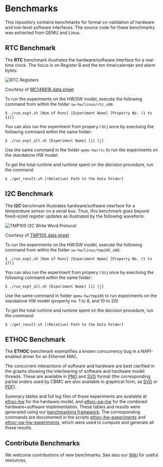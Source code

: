 # Benchmarks

This repository contains benchmarks for formal co-validation of hardware and
low-level software interfaces. The source code for these benchmarks was
extracted from QEMU and Linux.

## RTC Benchmark

The __RTC__ benchmark illustrates the hardware/software interface for a
real-time clock. The focus is on Register B and the ten time/calendar and alarm
bytes:

![RTC Registers][rtc-registers]

Courtesy of [MC146818 data sheet][rtc-datasheet]

To run the experiments on the HW/SW model, execute the following command from
within the folder `sw-hw/linux/rtc_x86`: 

    $ ./run_expt.sh [Num of Runs] [Experiment Name] [Property No. (1 to 11)]

You can also run the experiment from propery i to j once by exectuing the 
following command within the same folder:

    $ ./run_expt_all.sh [Experiment Name] [i] [j] 

Use the same command in the folder `qemu-hw/rtc` to run the experiments on the
standalone HW model.

To get the total runtime and runtime spent on the decision procedure, run
the command:

    $ ./get_result.sh [(Relative) Path to the Data Folder]

## I2C Benchmark

The __I2C__ benchmark illustrates hardware/software interface for a temperature
sensor on a serial bus. Thus, this benchmark goes beyond fixed-sized register
updates as illustrated by the following waveform:

![TMP105 I2C Write Word Protocol][tmp105-i2c-word-write]

Courtesy of [TMP105 data sheet][tmp105-datasheet]

To run the experiments on the HW/SW model, execute the following command
from within the folder `sw-hw/linux/tmp105_x86`:

    $ ./run_expt.sh [Num of Runs] [Experiment Name] [Property No. (1 to 17)]

You can also run the experiment from propery i to j once by exectuing the 
following command within the same folder:

    $ ./run_expt_all.sh [Experiment Name] [i] [j]

Use the same command in folder `qemu-hw/tmp105` to run experiments on the
standalone HW model (property no. 1 to 8, and 10 to 20).

To get the total runtime and runtime spent on the decision procedure, run
the command:

    $ ./get_result.sh [(Relative) Path to the Data Folder]

## ETHOC Benchmark

The __ETHOC__ benchmark exemplifies a known concurrency bug in a NAPI-enabled
driver for an Ethernet MAC.

The concurrent interactions of software and hardware are best clarified in the
graphs showing the interleaving of software and hardware model threads. These
are available in [PNG][ethoc-prop5-msc-png] and [SVG][ethoc-prop5-msc-svg]
format (the corresponding partial orders used by CBMC are also available in
graphical form, as [SVG][ethoc-prop5-rel-svg] or [PDF][ethoc-prop5-rel-pdf]).

Summary tables and full log files of these experiments are available at
[ethoc-hw] for the hardware model, and [ethoc-sw-hw] for the combined
hardware+software implementation. These tables and results were generated using
our [benchmarking framework][cpbm]. The corresponding commands are documented in
the scripts [ethoc-hw-experiments] and [ethoc-sw-hw-experiments], which were
used to compute and generate all these results.

## Contribute Benchmarks

We welcome contributions of new benchmarks. See also our [Wiki][wiki] for
useful resources.

[rtc-registers]: https://raw.github.com/ahorn/benchmarks/master/doc/rtc/rtc_registers.jpg
[rtc-datasheet]: http://www.freescale.com/files/microcontrollers/doc/data_sheet/MC146818.pdf
[tmp105-datasheet]: http://www.ti.com/lit/ds/symlink/tmp105.pdf
[tmp105-i2c-word-write]: https://raw.github.com/ahorn/benchmarks/master/doc/i2c/tmp105-i2c-word-write.jpg
[ethoc-hw]: http://htmlpreview.github.com/?https://github.com/ahorn/benchmarks/master/doc/ethoc/ethoc-hw.web/index.html
[ethoc-sw-hw]: http://htmlpreview.github.com/?https://github.com/ahorn/benchmarks/master/doc/ethoc/ethoc-sw-hw.web/index.html
[ethoc-hw-experiments]: https://github.com/ahorn/benchmarks/blob/master/qemu-hw/ethoc/experiments.sh
[ethoc-sw-hw-experiments]: https://github.com/ahorn/benchmarks/blob/master/sw-hw/linux/ethoc/experiments.sh
[ethoc-prop5-msc-png]: https://raw.github.com/ahorn/benchmarks/master/doc/ethoc/prop5.png
[ethoc-prop5-msc-svg]: http://htmlpreview.github.com/?https://raw.github.com/ahorn/benchmarks/master/doc/ethoc/prop5.svg
[ethoc-prop5-rel-svg]: http://htmlpreview.github.com/?https://raw.github.com/ahorn/benchmarks/master/doc/ethoc/prop5-relations.svg
[ethoc-prop5-rel-pdf]: https://raw.github.com/ahorn/benchmarks/master/doc/ethoc/prop5-relations.pdf
[cpbm]: http://www.cprover.org/software/benchmarks/
[wiki]: https://github.com/ahorn/benchmarks/wiki/_pages
